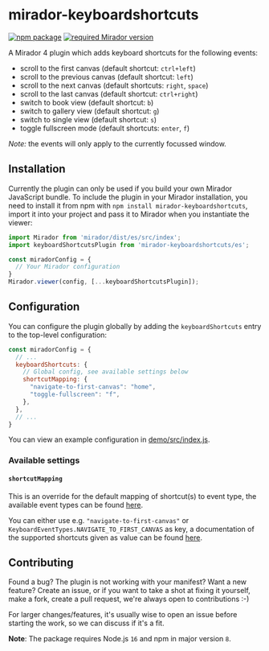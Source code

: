 # mirador-keyboardshortcuts

[![npm package][npm-badge]][npm]
[![required Mirador version][mirador-badge]][mirador]

A Mirador 4 plugin which adds keyboard shortcuts for the following events:

- scroll to the first canvas (default shortcut: `ctrl+left`)
- scroll to the previous canvas (default shortcut: `left`)
- scroll to the next canvas (default shortcuts: `right`, `space`)
- scroll to the last canvas (default shortcut: `ctrl+right`)
- switch to book view (default shortcut: `b`)
- switch to gallery view (default shortcut: `g`)
- switch to single view (default shortcut: `s`)
- toggle fullscreen mode (default shortcuts: `enter`, `f`)

*Note:* the events will only apply to the currently focussed window.

## Installation

Currently the plugin can only be used if you build your own Mirador JavaScript bundle.
To include the plugin in your Mirador installation, you need to install it
from npm with `npm install mirador-keyboardshortcuts`, import it into your project
and pass it to Mirador when you instantiate the viewer:

```javascript
import Mirador from 'mirador/dist/es/src/index';
import keyboardShortcutsPlugin from 'mirador-keyboardshortcuts/es';

const miradorConfig = {
  // Your Mirador configuration
}
Mirador.viewer(config, [...keyboardShortcutsPlugin]);
```

## Configuration

You can configure the plugin globally by adding the `keyboardShortcuts` entry to
the top-level configuration:

```javascript
const miradorConfig = {
  // ...
  keyboardShortcuts: {
    // Global config, see available settings below
    shortcutMapping: {
      "navigate-to-first-canvas": "home",
      "toggle-fullscreen": "f",
    },
  },
  // ...
}
```

You can view an example configuration in [demo/src/index.js][demo-cfg].

### Available settings

#### `shortcutMapping`

This is an override for the default mapping of shortcut(s) to event type,
the available event types can be found [here][event-types].

You can either use e.g. `"navigate-to-first-canvas"` or `KeyboardEventTypes.NAVIGATE_TO_FIRST_CANVAS` as key,
a documentation of the supported shortcuts given as value can be found [here][hotkeys-js].

## Contributing

Found a bug? The plugin is not working with your manifest? Want a new
feature? Create an issue, or if you want to take a shot at fixing it
yourself, make a fork, create a pull request, we're always open to
contributions :-)

For larger changes/features, it's usually wise to open an issue before
starting the work, so we can discuss if it's a fit.

**Note**: The package requires Node.js `16` and npm in major version `8`.

[demo-cfg]: https://github.com/dbmdz/mirador-keyboardshortcuts/blob/main/demo/src/index.js#L5-L40
[event-types]: https://github.com/dbmdz/mirador-keyboardshortcuts/blob/main/src/state/events.js#L5-L12
[hotkeys-js]: https://wangchujiang.com/hotkeys-js/#defining-shortcuts
[mirador]: https://github.com/ProjectMirador/mirador/releases/tag/v4.0.0.alpha-1
[mirador-badge]: https://img.shields.io/badge/Mirador-%E2%89%A53.3.0-blueviolet
[npm]: https://www.npmjs.org/package/mirador-keyboardshortcuts
[npm-badge]: https://img.shields.io/npm/v/mirador-keyboardshortcuts.png?style=flat-square
